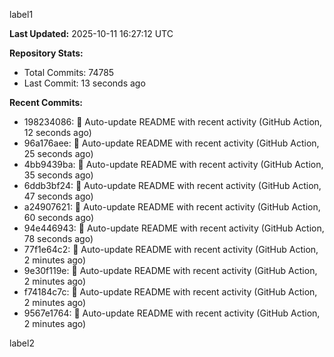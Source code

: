 
label1 
<!-- ACTIVITY_START -->
**Last Updated:** 2025-10-11 16:27:12 UTC

**Repository Stats:**
- Total Commits: 74785
- Last Commit: 13 seconds ago

**Recent Commits:**
- 198234086: 🤖 Auto-update README with recent activity (GitHub Action, 12 seconds ago)
- 96a176aee: 🤖 Auto-update README with recent activity (GitHub Action, 25 seconds ago)
- 4bb9439ba: 🤖 Auto-update README with recent activity (GitHub Action, 35 seconds ago)
- 6ddb3bf24: 🤖 Auto-update README with recent activity (GitHub Action, 47 seconds ago)
- a24907621: 🤖 Auto-update README with recent activity (GitHub Action, 60 seconds ago)
- 94e446943: 🤖 Auto-update README with recent activity (GitHub Action, 78 seconds ago)
- 77f1e64c2: 🤖 Auto-update README with recent activity (GitHub Action, 2 minutes ago)
- 9e30f119e: 🤖 Auto-update README with recent activity (GitHub Action, 2 minutes ago)
- f74184c7c: 🤖 Auto-update README with recent activity (GitHub Action, 2 minutes ago)
- 9567e1764: 🤖 Auto-update README with recent activity (GitHub Action, 2 minutes ago)
<!-- ACTIVITY_END -->

label2
